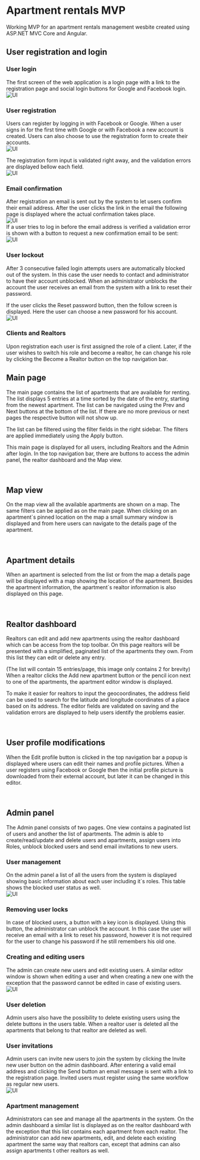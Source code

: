 # Apartment rentals MVP
Working MVP for an apartment rentals management wesbite created using ASP.NET MVC Core and Angular. 
##	User registration and login
###	User login
The first screen of the web application is a login page with a link to the registration page and social login buttons for Google and Facebook login.  
![UI](images/image001.png)

###	 User registration
Users can register by logging in with Facebook or Google. When a user signs in for the first time with Google or with Facebook a new account is created. Users can also choose to use the registration form to create their accounts.   
![UI](images/image003.png)

The registration form input is validated right away, and the validation errors are displayed bellow each field.  
![UI](images/image005.png)
 

###	 Email confirmation
After registration an email is sent out by the system to let users confirm their email address.
After the user clicks the link in the email the following page is displayed where the actual confirmation takes place.  
![UI](images/image009.png)  
If a user tries to log in before the email address is verified a validation error is shown with a button to request a new confirmation email to be sent:  
![UI](images/image011.png) 

###	 User lockout
After 3 consecutive failed login attempts users are automatically blocked out of the system. In this case the user needs to contact and administrator to have their account unblocked. When an administrator unblocks the account the user receives an email from the system with a link to reset their password.
 
If the user clicks the Reset password button, then the follow screen is displayed. Here the user can choose a new password for his account.  
![UI](images/image015.png)   

###	 Clients and Realtors
Upon registration each user is first assigned the role of a client. Later, if the user wishes to switch his role and become a realtor, he can change his role by clicking the Become a Realtor button on the top navigation bar.
  
##	Main page
The main page contains the list of apartments that are available for renting. The list displays 5 entries at a time sorted by the date of the entry, starting from the newest apartment. The list can be navigated using the Prev and Next buttons at the bottom of the list. If there are no more previous or next pages the respective button will not show up.  
<!---![UI](images/image019.png)-->
 
The list can be filtered using the filter fields in the right sidebar. The filters are applied immediately using the Apply button.  
<!---![UI](images/image021.png)-->    
 
This main page is displayed for all users, including Realtors and the Admin after login. In the top navigation bar, there are buttons to access the admin panel, the realtor dashboard and the Map view.
 
 
##	Map view
On the map view all the available apartments are shown on a map. The same filters can be applied as on the main page. When clicking on an apartment`s pinned location on the map a small summary window is displayed and from here users can navigate to the details page of the apartment.  
<!---![UI](images/image024.png)-->   
 
 
##	Apartment details 
When an apartment is selected from the list or from the map a details page will be displayed with a map showing the location of the apartment. Besides the apartment information, the apartment`s realtor information is also displayed on this page.    
<!---![UI](images/image026.png)-->  
 
##	Realtor dashboard
Realtors can edit and add new apartments using the realtor dashboard which can be access from the top toolbar. On this page realtors will be presented with a simplified, paginated list of the apartments they own. From this list they can edit or delete any entry.  
<!---![UI](images/image028.png) --> 
 
(The list will contain 15 entries/page, this image only contains 2 for brevity)
When a realtor clicks the Add new apartment button or the pencil icon next to one of the apartments, the apartment editor window is displayed.  
<!---![UI](images/image030.png)--> 

To make it easier for realtors to input the geocoordinates, the address field can be used to search for the latitude and longitude coordinates of a place based on its address.
The editor fields are validated on saving and the validation errors are displayed to help users identify the problems easier.  
<!---![UI](images/image032.png)-->  
 
##	User profile modifications
When the Edit profile button is clicked in the top navigation bar a popup is displayed where users can edit their names and profile pictures. When a user registers using Facebook or Google then the initial profile picture is downloaded from their external account, but later it can be changed in this editor.
<!---![UI](images/image034.png)-->   
 
##	Admin panel
The Admin panel consists of two pages. One view contains a paginated list of users and another the list of apartments. The admin is able to create/read/update and delete users and apartments, assign users into Roles, unblock blocked users and send email invitations to new users. 
###	 User management
On the admin panel a list of all the users from the system is displayed showing basic information about each user including it`s roles. This table shows the blocked user status as well.  
![UI](images/image036.png)   
###	Removing user locks
In case of blocked users, a button with a key icon is displayed. Using this button, the administrator can unblock the account. In this case the user will receive an email with a link to reset his password, however it is not required for the user to change his password if he still remembers his old one.
###	Creating and editing users
The admin can create new users and edit existing users. A similar editor window is shown when editing a user and when creating a new one with the exception that the password cannot be edited in case of existing users.  
![UI](images/image038.png)  
 
###	User deletion
Admin users also have the possibility to delete existing users using the delete buttons in the users table. When a realtor user is deleted all the apartments that belong to that realtor are deleted as well.
###	User invitations
Admin users can invite new users to join the system by clicking the Invite new user button on the admin dashboard. After entering a valid email address and clicking the Send button an email message is sent with a link to the registration page. Invited users must register using the same workflow as regular new users.  
![UI](images/image040.png)  

###	Apartment management 
Administrators can see and manage all the apartments in the system. On the admin dashboard a similar list is displayed as on the realtor dashboard with the exception that this list contains each apartment from each realtor. The administrator can add new apartments, edit, and delete each existing apartment the same way that realtors can, except that admins can also assign apartments t other realtors as well.
